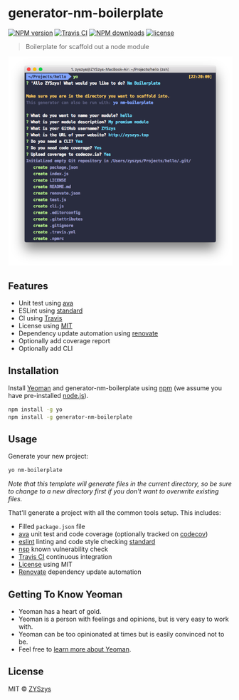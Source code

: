 # generator-nm-boilerplate 

[![NPM version](https://img.shields.io/npm/v/generator-nm-boilerplate.svg?style=flat)](https://npmjs.org/package/generator-nm-boilerplate)
[![Travis CI](https://travis-ci.org/ZYSzys/generator-nm-boilerplate.svg?branch=master)](https://travis-ci.org/ZYSzys/generator-nm-boilerplate)
[![NPM downloads](http://img.shields.io/npm/dm/generator-nm-boilerplate.svg?style=flat)](https://npmjs.org/package/generator-nm-boilerplate)
[![license](https://img.shields.io/github/license/ZYSzys/generator-nm-boilerplate.svg)](https://github.com/ZYSzys/generator-nm-boilerplate/blob/master/LICENSE)

> Boilerplate for scaffold out a node module

![](/screenshot.png)

## Features

- Unit test using [ava](https://github.com/avajs/ava)
- ESLint using [standard](https://github.com/standard/standard)
- CI using [Travis](https://travis-ci.org/)
- License using [MIT](https://mit-license.org/) 
- Dependency update automation using [renovate](https://github.com/renovatebot/renovate)
- Optionally add coverage report
- Optionally add CLI

## Installation

Install [Yeoman](http://yeoman.io) and generator-nm-boilerplate using [npm](https://www.npmjs.com/) (we assume you have pre-installed [node.js](https://nodejs.org/)).

```bash
npm install -g yo
npm install -g generator-nm-boilerplate
```

## Usage

Generate your new project:

```bash
yo nm-boilerplate
```

*Note that this template will generate files in the current directory, so be sure to change to a new directory first if you don't want to overwrite existing files.*

That'll generate a project with all the common tools setup. This includes:

- Filled `package.json` file
- [ava](https://github.com/avajs/ava) unit test and code coverage (optionally tracked on [codecov](https://codecov.io/))
- [eslint](http://eslint.org/) linting and code style checking [standard](https://github.com/standard/standard)
- [nsp](https://nodesecurity.io/) known vulnerability check
- [Travis CI](https://travis-ci.org/) continuous integration
- [License](https://spdx.org/licenses/) using MIT
- [Renovate](https://github.com/renovatebot/renovate) dependency update automation


## Getting To Know Yeoman

 * Yeoman has a heart of gold.
 * Yeoman is a person with feelings and opinions, but is very easy to work with.
 * Yeoman can be too opinionated at times but is easily convinced not to be.
 * Feel free to [learn more about Yeoman](http://yeoman.io/).

## License

MIT © [ZYSzys](zyszys.top)


[npm-image]: https://badge.fury.io/js/generator-nm-boilerplate.svg
[npm-url]: https://npmjs.org/package/generator-nm-boilerplate
[travis-image]: https://travis-ci.org/ZYSzys/generator-nm-boilerplate.svg?branch=master
[travis-url]: https://travis-ci.org/ZYSzys/generator-nm-boilerplate
[daviddm-image]: https://david-dm.org/ZYSzys/generator-nm-boilerplate.svg?theme=shields.io
[daviddm-url]: https://david-dm.org/ZYSzys/generator-nm-boilerplate
[coveralls-image]: https://coveralls.io/repos/ZYSzys/generator-nm-boilerplate/badge.svg
[coveralls-url]: https://coveralls.io/r/ZYSzys/generator-nm-boilerplate
